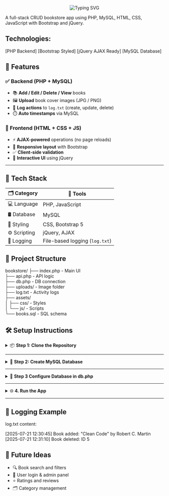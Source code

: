
<p align="center">
  <img src="https://readme-typing-svg.demolab.com?font=Fira+Code&weight=700&size=26&duration=3500&pause=1000&color=38BDF8&center=true&vCenter=true&width=500&lines=%F0%9F%93%9A+PHP+Bookstore+App" alt="Typing SVG" />
</p>


A full-stack CRUD bookstore app using PHP, MySQL, HTML, CSS, JavaScript with Bootstrap and jQuery.

Technologies:
-------------
[PHP Backend]    [Bootstrap Styled]    [jQuery AJAX Ready]    [MySQL Database]




## 🚀 Features

### ✅ Backend (PHP + MySQL)
- 📚 **Add / Edit / Delete / View** books  
- 🖼️ **Upload** book cover images (JPG / PNG)  
- 📝 **Log actions** to `log.txt` (create, update, delete)  
- ⏱️ **Auto timestamps** via MySQL  

### 🎨 Frontend (HTML + CSS + JS)
- ⚡ **AJAX-powered** operations (no page reloads)  
- 📱 **Responsive layout** with Bootstrap  
- ✅ **Client-side validation**  
- 🧩 **Interactive UI** using jQuery  

---

## 🧰 Tech Stack

| 🗂️ Category    | 🔧 Tools                            |
|----------------|------------------------------------|
| 💻 Language     | PHP, JavaScript                     |
| 🛢️ Database     | MySQL                               |
| 🎨 Styling      | CSS, Bootstrap 5                    |
| ⚙️ Scripting    | jQuery, AJAX                        |
| 🧾 Logging      | File-based logging (`log.txt`)      |



📁 Project Structure
--------------------

bookstore/
├── index.php          - Main UI  
├── api.php            - API logic  
├── db.php             - DB connection  
├── uploads/           - Image folder  
├── log.txt            - Activity logs  
├── assets/  
│   ├── css/           - Styles  
│   └── js/            - Scripts  
└── books.sql          - SQL schema  


## 🛠️ Setup Instructions

<details>
<summary>📦 <strong>Step 1: Clone the Repository</strong></summary>

| Command | Description |
|--------|-------------|
| `git clone https://github.com/your-username/php-bookstore.git` | Clone the repository |
| `cd php-bookstore` | Navigate into the project folder |

</details>

---

<details>
<summary>💾 <strong>Step 2: Create MySQL Database</strong></summary>

Use **phpMyAdmin** or **MySQL CLI** to execute the following:

```sql
CREATE TABLE books (
  id INT AUTO_INCREMENT PRIMARY KEY,
  title VARCHAR(255),
  author VARCHAR(255),
  price DECIMAL(10,2),
  cover VARCHAR(255),
  created_at TIMESTAMP DEFAULT CURRENT_TIMESTAMP
);
```
</details>

---

<details>
<summary>💾 <strong>Step 3 Configure Database in db.php  </strong></summary>

----------------------------------
$host = 'localhost';  
$db   = 'your_db';  
$user = 'your_user';  
$pass = 'your_pass';  

</details>

---
<details>
<summary>🌐  <strong>4. Run the App  </strong></summary>

-----------------
Start your local server (XAMPP, LAMP, etc.)  
Visit: http://localhost/bookstore/index.php  

</details>

---



📒 Logging Example
-------------------

log.txt content:

[2025-07-21 12:30:45] Book added: "Clean Code" by Robert C. Martin  
[2025-07-21 12:31:10] Book deleted: ID 5  

🔮 Future Ideas
----------------

- 🔍 Book search and filters  
- 👤 User login & admin panel  
- ⭐ Ratings and reviews  
- 🗂️ Category management  

